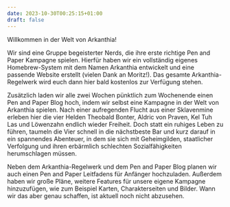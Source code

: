 ```yaml
---
date: 2023-10-30T00:25:15+01:00
draft: false
---
```


Willkommen in der Welt von Arkanthia!

Wir sind eine Gruppe begeisterter Nerds, die ihre erste richtige Pen and Paper Kampagne spielen. Hierfür haben wir ein vollständig eigenes Homebrew-System mit dem Namen Arkanthia entwickelt und eine passende Website erstellt (vielen Dank an Moritz!). Das gesamte Arkanthia-Regelwerk wird euch dann hier bald kostenlos zur Verfügung stehen.

Zusätzlich laden wir alle zwei Wochen pünktlich zum Wochenende einen Pen and Paper Blog hoch, indem wir selbst eine Kampagne in der Welt von Arkanthia spielen. Nach einer aufregenden Flucht aus einer Sklavenmine erleben hier die vier Helden Theobald Bonter, Aldric von Praven, Kel Tuh Las und Löwenzahn endlich wieder Freiheit. Doch statt ein ruhiges Leben zu führen, taumeln die Vier schnell in die nächstbeste Bar und kurz darauf in ein spannendes Abenteuer, in dem sie sich mit Geheimgilden, staatlicher Verfolgung und ihren erbärmlich schlechten Sozialfähigkeiten herumschlagen müssen.

Neben dem Arkanthia-Regelwerk und dem Pen and Paper Blog planen wir auch einen Pen and Paper Leitfadens für Anfänger hochzuladen. Außerdem haben wir große Pläne, weitere Features für unsere eigene Kampagne hinzuzufügen, wie zum Beispiel Karten, Charakterseiten und Bilder. Wann wir das aber genau schaffen, ist aktuell noch nicht abzusehen.

